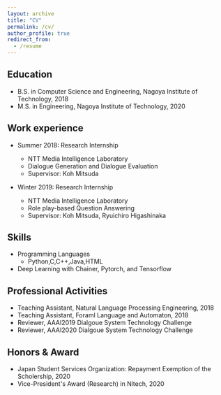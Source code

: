 ```yaml
---
layout: archive
title: "CV"
permalink: /cv/
author_profile: true
redirect_from:
  - /resume
---
```


## Education
* B.S. in Computer Science and Engineering, Nagoya Institute of Technology, 2018
* M.S. in Engineering, Nagoya Institute of Technology, 2020

## Work experience
* Summer 2018: Research Internship
  * NTT Media Intelligence Laboratory
  * Dialogue Generation and Dialogue Evaluation
  * Supervisor: Koh Mitsuda

* Winter 2019: Research Internship
  * NTT Media Intelligence Laboratory
  * Role play-based Question Answering
  * Supervisor: Koh Mitsuda, Ryuichiro Higashinaka
  
## Skills
* Programming Languages
  * Python,C,C++,Java,HTML
* Deep Learning with Chainer, Pytorch, and Tensorflow

## Professional Activities
* Teaching Assistant, Natural Language Processing Engineering, 2018
* Teaching Assistant, Foraml Language and Automaton, 2018
* Reviewer, AAAI2019 Dialgoue System Technology Challenge
* Reviewer, AAAI2020 Dialgoue System Technology Challenge

## Honors & Award
* Japan Student Services Organization: Repayment Exemption of the Scholership, 2020
* Vice-President's Award (Research) in Nitech, 2020

